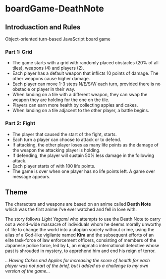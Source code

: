 # boardGame-DeathNote

## Introduaction and Rules
Object-oriented turn-based JavaScript board game

### Part 1: Grid

- The game starts with a grid with randomly placed obstacles (20% of all tiles), weapons (4) and players (2).
- Each player has a default weapon that inflicts 10 points of damage. The other weapons cause higher damage.
- Each player can move 1-3 steps N/E/S/W each turn, provided there is no obstacle or player in their way.
- When landing on a tile with a different weapon, they can swap the weapon they are holding for the one on the tile.
- Players can earn more health by collecting apples and cakes.
- When landing on a tile adjacent to the other player, a battle begins.

### Part 2: Fight

- The player that caused the start of the fight, starts.
- Each turn a player can choose to attack or to defend.
- If attacking, the other player loses as many life points as the damage of the weapon the attacking player is holding.
- If defending, the player will sustain 50% less damage in the following attack.
- Each player starts of with 100 life points.
- The game is over when one player has no life points left. A game over message appears.

## Theme
The characters and weapons are based on an anime called **Death Note** which was the first anime I've ever watched and fell in love with.

The story follows *Light Yagami* who attempts to use the Death Note to carry out a world-wide massacre of individuals whom he deems morally unworthy of life to change the world into a utopian society without crime, using the alias of a God-like vigilante named **Kira** and the subsequent efforts of an elite task-force of law enforcement officers, consisting of members of the Japanese police force, led by **L**, an enigmatic international detective whose past is shrouded in mystery, to apprehend him and end his reign of terror.

*...Having Cakes and Apples for increasing the score of health for each player was not part of the brief, but I added as a challenge to my own version of the game...*

